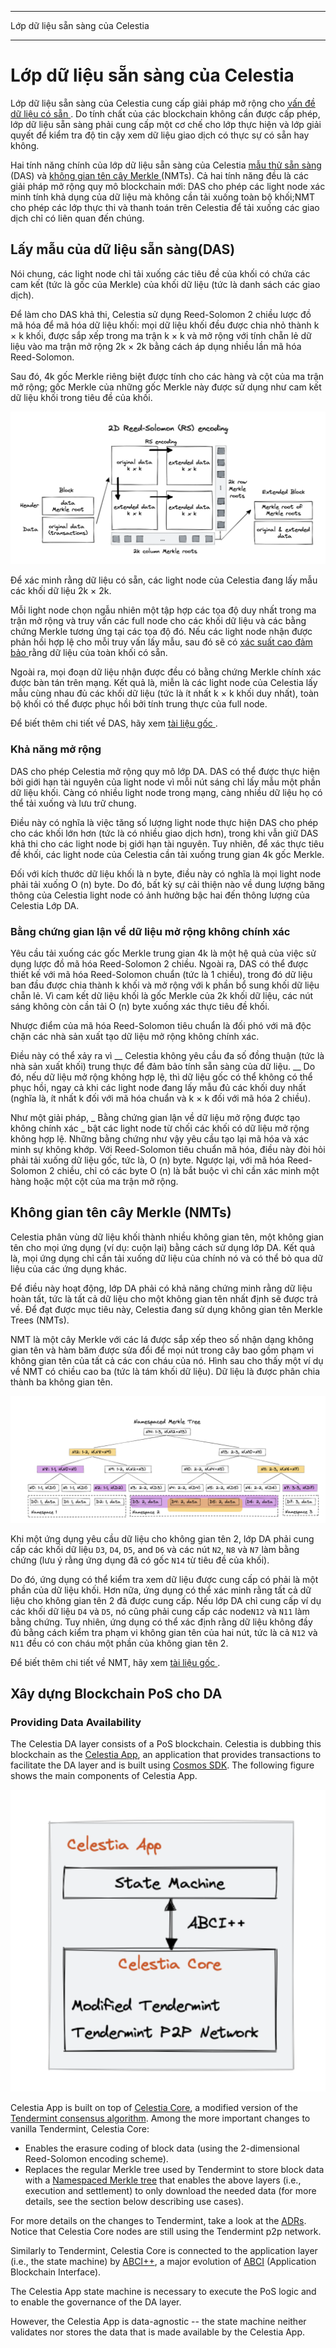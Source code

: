 - - -
Lớp dữ liệu sẵn sàng của Celestia
- - -

# Lớp dữ liệu sẵn sàng của Celestia

Lớp dữ liệu sẵn sàng của Celestia cung cấp giải pháp mở rộng cho [ vấn đề dữ liệu có sẵn ](https://coinmarketcap.com/alexandria/article/what-is-data-availability). Do tính chất của các blockchain không cần được cấp phép, lớp dữ liệu sẵn sàng phải cung cấp một cơ chế cho lớp thực hiện và lớp giải quyết để kiểm tra độ tin cậy xem dữ liệu giao dịch có thực sự có sẵn hay không.

Hai tính năng chính của lớp dữ liệu sẵn sàng của Celestia [ mẫu thử sẵn sàng ](https://blog.celestia.org/celestia-mvp-release-data-availability-sampling-light-clients/) (DAS) và [ không gian tên cây Merkle  ](https://github.com/celestiaorg/nmt) (NMTs). Cả hai tính năng đều là các giải pháp mở rộng quy mô blockchain mới: DAS cho phép các light node xác minh tính khả dụng của dữ liệu mà không cần tải xuống toàn bộ khối;NMT cho phép các lớp thực thi và thanh toán trên Celestia để tải xuống các giao dịch chỉ có liên quan đến chúng.

## Lấy mẫu của dữ liệu sẵn sàng(DAS)

Nói chung, các light node chỉ tải xuống các tiêu đề của khối có chứa các cam kết (tức là gốc của Merkle) của khối dữ liệu (tức là danh sách các giao dịch).

Để làm cho DAS khả thi, Celestia sử dụng Reed-Solomon 2 chiều lược đồ mã hóa để mã hóa dữ liệu khối: mọi dữ liệu khối đều được chia nhỏ thành k × k khối, được sắp xếp trong ma trận k × k và mở rộng với tính chẵn lẻ dữ liệu vào ma trận mở rộng 2k × 2k bằng cách áp dụng nhiều lần mã hóa Reed-Solomon.

Sau đó, 4k gốc Merkle riêng biệt được tính cho các hàng và cột của ma trận mở rộng; gốc Merkle của những gốc Merkle này được sử dụng như cam kết dữ liệu khối trong tiêu đề của khối.

![2D Reed-Soloman (RS) Encoding](/img/concepts/reed-solomon-encoding.png)

Để xác minh rằng dữ liệu có sẵn, các light node của Celestia đang lấy mẫu các khối dữ liệu 2k × 2k.

Mỗi light node chọn ngẫu nhiên một tập hợp các tọa độ duy nhất trong ma trận mở rộng và truy vấn các full node cho các khối dữ liệu và các bằng chứng Merkle tương ứng tại các tọa độ đó. Nếu các light node nhận được phản hồi hợp lệ cho mỗi truy vấn lấy mẫu, sau đó sẽ có [xác suất cao đảm bảo ](https://github.com/celestiaorg/celestia-node/issues/805#issuecomment-1150081075) rằng dữ liệu của toàn khối có sẵn.

Ngoài ra, mọi đoạn dữ liệu nhận được đều có bằng chứng Merkle chính xác được bàn tán trên mạng. Kết quả là, miễn là các light node của Celestia lấy mẫu cùng nhau đủ các khối dữ liệu (tức là ít nhất k × k khối duy nhất), toàn bộ khối có thể được phục hồi bởi tính trung thực của full node.

Để biết thêm chi tiết về DAS, hãy xem [ tài liệu gốc ](https://arxiv.org/abs/1809.09044).

### Khả năng mở rộng

DAS cho phép Celestia mở rộng quy mô lớp DA. DAS có thể được thực hiện bởi giới hạn tài nguyên của light node vì mỗi nút sáng chỉ lấy mẫu một phần dữ liệu khối. Càng có nhiều light node trong mạng, càng nhiều dữ liệu họ có thể tải xuống và lưu trữ chung.

Điều này có nghĩa là việc tăng số lượng light node thực hiện DAS cho phép cho các khối lớn hơn (tức là có nhiều giao dịch hơn), trong khi vẫn giữ DAS khả thi cho các light node bị giới hạn tài nguyên. Tuy nhiên, để xác thực tiêu đề khối, các light node của  Celestia cần tải xuống trung gian 4k gốc Merkle.

Đối với kích thước dữ liệu khối là n byte, điều này có nghĩa là mọi light node phải tải xuống O (n) byte. Do đó, bất kỳ sự cải thiện nào về dung lượng băng thông của  Celestia light node có ảnh hưởng bậc hai đến thông lượng của Celestia Lớp DA.

### Bằng chứng gian lận về dữ liệu mở rộng không chính xác

Yêu cầu tải xuống các gốc Merkle trung gian 4k là một hệ quả của việc sử dụng lược đồ mã hóa Reed-Solomon 2 chiều. Ngoài ra, DAS có thể được thiết kế với mã hóa Reed-Solomon chuẩn (tức là 1 chiều), trong đó dữ liệu ban đầu được chia thành k khối và mở rộng với k phần bổ sung khối dữ liệu chẵn lẻ. Vì cam kết dữ liệu khối là gốc Merkle của 2k khối dữ liệu, các nút sáng không còn cần tải O (n) byte xuống xác thực tiêu đề khối.

Nhược điểm của mã hóa Reed-Solomon tiêu chuẩn là đối phó với mã độc chặn các nhà sản xuất tạo dữ liệu mở rộng không chính xác.

Điều này có thể xảy ra vì __ Celestia không yêu cầu đa số đồng thuận (tức là nhà sản xuất khối) trung thực để đảm bảo tính sẵn sàng của dữ liệu. __ Do đó, nếu dữ liệu mở rộng không hợp lệ, thì dữ liệu gốc có thể không có thể phục hồi, ngay cả khi các light node đang lấy mẫu đủ các khối duy nhất (nghĩa là, ít nhất k đối với mã hóa chuẩn và k × k đối với mã hóa 2 chiều).

Như một giải pháp, _ Bằng chứng gian lận về dữ liệu mở rộng được tạo không chính xác _ bật các light node từ chối các khối có dữ liệu mở rộng không hợp lệ. Những bằng chứng như vậy yêu cầu tạo lại mã hóa và xác minh sự không khớp. Với Reed-Solomon tiêu chuẩn mã hóa, điều này đòi hỏi phải tải xuống dữ liệu gốc, tức là, O (n) byte. Ngược lại, với mã hóa Reed-Solomon 2 chiều, chỉ có các byte O (n) là bắt buộc vì chỉ cần xác minh một hàng hoặc một cột của ma trận mở rộng.

## Không gian tên cây Merkle (NMTs)

Celestia phân vùng dữ liệu khối thành nhiều không gian tên, một không gian tên cho mọi ứng dụng (ví dụ: cuộn lại) bằng cách sử dụng lớp DA. Kết quả là, mọi ứng dụng chỉ cần tải xuống dữ liệu của chính nó và có thể bỏ qua dữ liệu của các ứng dụng khác.

Để điều này hoạt động, lớp DA phải có khả năng chứng minh rằng dữ liệu hoàn tất, tức là tất cả dữ liệu cho một không gian tên nhất định sẽ được trả về. Để đạt được mục tiêu này, Celestia đang sử dụng không gian tên Merkle Trees (NMTs).

NMT là một cây Merkle với các lá được sắp xếp theo số nhận dạng không gian tên và hàm băm được sửa đổi để mọi nút trong cây bao gồm phạm vi không gian tên của tất cả các con cháu của nó. Hình sau cho thấy một ví dụ về NMT có chiều cao ba (tức là tám khối dữ liệu). Dữ liệu là được phân chia thành ba không gian tên.

![Namespaced Merkle Tree](/img/concepts/nmt.png)

Khi một ứng dụng yêu cầu dữ liệu cho không gian tên 2, lớp DA phải cung cấp các khối dữ liệu `D3`, `D4`, `D5`, and `D6` và các nút `N2`, `N8` và  `N7`  làm bằng chứng (lưu ý rằng ứng dụng đã có gốc `N14`  từ tiêu đề của khối).

Do đó, ứng dụng có thể kiểm tra xem dữ liệu được cung cấp có phải là một phần của dữ liệu khối. Hơn nữa, ứng dụng có thể xác minh rằng tất cả dữ liệu cho không gian tên 2 đã được cung cấp. Nếu lớp DA chỉ cung cấp ví dụ các khối dữ liệu ` D4 ` và ` D5 `, nó cũng phải cung cấp các node` N12 ` và ` N11 ` làm bằng chứng. Tuy nhiên, ứng dụng có thể xác định rằng dữ liệu không đầy đủ bằng cách kiểm tra phạm vi không gian tên của hai nút, tức là cả ` N12 ` và ` N11 ` đều có con cháu một phần của không gian tên 2.

Để biết thêm chi tiết về NMT, hãy xem [ tài liệu gốc ](https://arxiv.org/abs/1905.09274).

## Xây dựng Blockchain PoS cho DA

### Providing Data Availability

The Celestia DA layer consists of a PoS blockchain. Celestia is dubbing this blockchain as the [Celestia App](https://github.com/celestiaorg/celestia-app), an application that provides transactions to facilitate the DA layer and is built using [Cosmos SDK](https://docs.cosmos.network/v0.44/). The following figure shows the main components of Celestia App.

![Main components of Celestia App](/img/concepts/celestia-app.png)

Celestia App is built on top of [Celestia Core](https://github.com/celestiaorg/celestia-core), a modified version of the [Tendermint consensus algorithm](https://arxiv.org/abs/1807.04938). Among the more important changes to vanilla Tendermint, Celestia Core:

- Enables the erasure coding of block data (using the 2-dimensional Reed-Solomon encoding scheme).
- Replaces the regular Merkle tree used by Tendermint to store block data with a [Namespaced Merkle tree](https://github.com/celestiaorg/nmt) that enables the above layers (i.e., execution and settlement) to only download the needed data (for more details, see the section below describing use cases).

For more details on the changes to Tendermint, take a look at the [ADRs](https://github.com/celestiaorg/celestia-core/tree/v0.34.x-celestia/docs/celestia-architecture). Notice that Celestia Core nodes are still using the Tendermint p2p network.

Similarly to Tendermint, Celestia Core is connected to the application layer (i.e., the state machine) by [ABCI++](https://github.com/tendermint/tendermint/tree/master/spec/abci%2B%2B), a major evolution of [ABCI](https://github.com/tendermint/tendermint/tree/master/spec/abci) (Application Blockchain Interface).

The Celestia App state machine is necessary to execute the PoS logic and to enable the governance of the DA layer.

However, the Celestia App is data-agnostic -- the state machine neither validates nor stores the data that is made available by the Celestia App.
